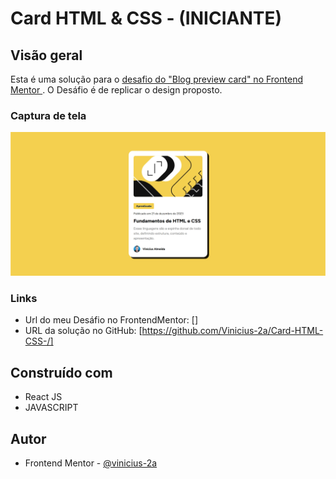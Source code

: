 # Card HTML & CSS - (INICIANTE)
##  Visão geral
Esta é uma solução para o [ desafio do "Blog preview card" no Frontend Mentor ](https://www.frontendmentor.io/challenges/blog-preview-card-ckPaj01IcS).
O Desáfio é de replicar o design proposto.

###  Captura de tela

![](./src/assets/images/HtmleCSS.webp)

###  Links

- Url do meu Desáfio no FrontendMentor: []
- URL da solução no GitHub: [https://github.com/Vinicius-2a/Card-HTML-CSS-/]

##  Construído com
- React JS
- JAVASCRIPT

##  Autor
- Frontend Mentor - [ @vinicius-2a ](https://www.frontendmentor.io/profile/vinicius-2a)